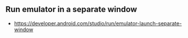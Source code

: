 ## Run emulator in a separate window

- https://developer.android.com/studio/run/emulator-launch-separate-window
